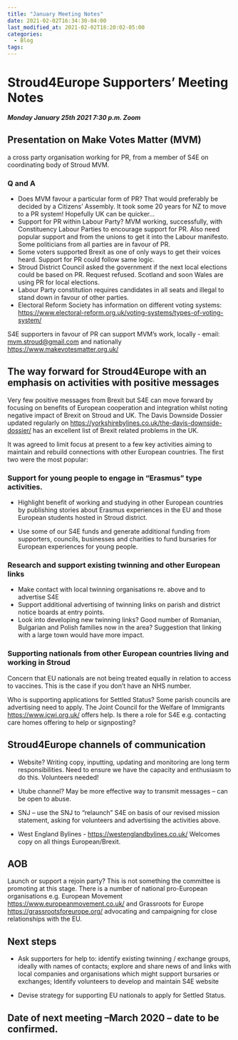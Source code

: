 ```yaml
---
title: "January Meeting Notes"
date: 2021-02-02T16:34:30-04:00
last_modified_at: 2021-02-02T18:20:02-05:00
categories:
  - Blog
tags:
---
```

# Stroud4Europe Supporters’ Meeting Notes
***Monday January 25th 2021 7:30 p.m. Zoom***

## Presentation on Make Votes Matter (MVM)
a cross party organisation working for PR, from a member of S4E on coordinating body of Stroud MVM.  

### Q and A
- Does MVM favour a particular form of PR? That would preferably be decided by a Citizens’ Assembly. It took some 20 years for NZ to move to a PR system! Hopefully UK can be quicker…
- Support for PR within Labour Party? MVM working, successfully, with Constituency Labour Parties to encourage support for PR. Also need popular support and from the unions to get it into the Labour manifesto.   Some politicians from all parties are in favour of PR.
- Some voters supported Brexit as one of only ways to get their voices heard.  Support for PR could follow same logic.
- Stroud District Council asked the government if the next local elections could be based on PR. Request refused. Scotland and soon Wales are using PR for local elections.
- Labour Party constitution requires candidates in all seats and illegal to stand down in favour of other parties.
- Electoral Reform Society has information on different voting systems:  https://www.electoral-reform.org.uk/voting-systems/types-of-voting-system/

S4E supporters in favour of PR can support MVM’s work, locally - email: mvm.stroud@gmail.com and nationally https://www.makevotesmatter.org.uk/

## The way forward for Stroud4Europe with an emphasis on activities with positive messages

Very few positive messages from Brexit but S4E can move forward by focusing on benefits of European cooperation and integration whilst noting negative impact of Brexit on Stroud and UK.  The Davis Downside Dossier updated regularly on https://yorkshirebylines.co.uk/the-davis-downside-dossier/ has an excellent list of Brexit related problems in the  UK.

It was agreed to limit focus at present to a few key activities aiming to maintain and rebuild connections with other European countries.   The first two were the most popular:

### Support for young people to engage in “Erasmus” type activities.

- Highlight benefit of working and studying in other European countries by publishing stories about Erasmus experiences in the EU and those European students hosted in Stroud district.

- Use some of our S4E funds and generate additional funding from supporters, councils, businesses and charities to fund bursaries for European experiences for young people.


### Research and support existing twinning and other European links

- Make contact with local twinning organisations re. above and to advertise S4E
- Support additional advertising of twinning links on parish and district notice boards at entry points.
- Look into developing new twinning links? Good number of Romanian, Bulgarian and Polish families now in the area?  Suggestion that linking with a large town would have more impact.

### Supporting nationals from other European countries living and working in Stroud

Concern that EU nationals are not being treated equally in relation to access to vaccines.   This is the case if you don’t have an NHS number.

Who is supporting applications for Settled Status?  Some parish councils are advertising need to apply. The Joint Council for the Welfare of Immigrants https://www.jcwi.org.uk/ offers help. Is there a role for S4E e.g. contacting care homes offering to help or signposting?

## Stroud4Europe channels of communication

- Website?  Writing copy, inputting, updating and monitoring are long term responsibilities. Need to ensure we have the capacity and enthusiasm to do this.  Volunteers needed!

- Utube channel?  May be more effective way to transmit messages – can be open to abuse.

- SNJ – use the SNJ to “relaunch” S4E on basis of our revised mission statement, asking for volunteers and advertising the activities above.

- West England Bylines - https://westenglandbylines.co.uk/   Welcomes copy on all things European/Brexit.

## AOB

Launch or support a rejoin party?  This is not something the committee is promoting at this stage.
There is a number of national pro-European organisations e.g.
European Movement https://www.europeanmovement.co.uk/  and
Grassroots for Europe https://grassrootsforeurope.org/  advocating and campaigning for close relationships with the EU.

## Next steps

- Ask supporters for help to:  identify existing twinning / exchange groups, ideally with names of contacts;  explore and share news of and links with local companies and organisations which might support bursaries or exchanges;  Identify volunteers to develop and maintain S4E website

- Devise strategy for supporting EU nationals to apply for Settled Status.

## Date of next meeting –March 2020 – date to be confirmed. 
